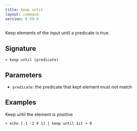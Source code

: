 ```yaml
---
title: keep until
layout: command
version: 0.59.0
---
```


Keep elements of the input until a predicate is true.

## Signature

```> keep until (predicate)```

## Parameters

 -  `predicate`: the predicate that kept element must not match

## Examples

Keep until the element is positive
```shell
> echo [-1 -2 9 1] | keep until $it > 0
```
